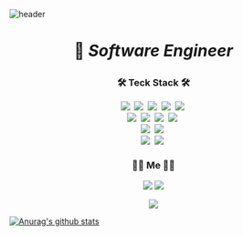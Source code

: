 ![header](https://capsule-render.vercel.app/api?type=soft&color=auto&height=150&section=header&text=SeohuiPark&fontSize=70&animation=twinkling)
#### <h1 align="center"> 🌟 _Software Engineer_ </p>
	
<h3 align="center">🛠 Teck Stack 🛠</p>

<p align="center">
	<img src="https://img.shields.io/badge/Kotlin-0095D5?style=flat-square&logo=Kotlin&logoColor=white"/></a>&nbsp
	<img src="https://img.shields.io/badge/Java-007396?style=flat-square&logo=Java&logoColor=white"/></a>&nbsp
	<img src="https://img.shields.io/badge/Javascript-F7DF1E?style=flat-square&logo=javascript&logoColor=white"/></a>&nbsp 
	<img src="https://img.shields.io/badge/C-A8B9CC?style=flat-square&logo=C&logoColor=white"/></a>&nbsp
	<img src="https://img.shields.io/badge/C++-00599C?style=flat-square&logo=C%2B%2B&logoColor=white"/></a>&nbsp
	<br>
	<img src="https://img.shields.io/badge/MySQL-4479A1?style=flat-square&logo=MySql&logoColor=white"/></a>&nbsp
	<img src="https://img.shields.io/badge/MsSQL-CC2927?style=flat-square&logo=Microsoft-SQL-Server&logoColor=white"/></a>&nbsp
	<img src="https://img.shields.io/badge/Oracle-F80000?style=flat-square&logo=Oracle&logoColor=white"/></a>&nbsp
	<img src="https://img.shields.io/badge/DynamoDB-4053D6?style=flat-square&logo=Amazon-DynamoDB&logoColor=white"/></a>&nbsp
	<br>
	<img src="https://img.shields.io/badge/SpringBoot-6DB33F?style=flat-square&logo=Spring&logoColor=white"/></a>&nbsp
	<img src="https://img.shields.io/badge/React-61DAFB?style=flat-square&logo=React&logoColor=white"/></a>&nbsp
	<br>
	<img src="https://img.shields.io/badge/AWS-232F3E?style=flat-square&logo=amazon-aws&logoColor=white"/></a>&nbsp 
	<img src="https://img.shields.io/badge/Elasticsearch-005571?style=flat-square&logo=elasticsearch&logoColor=white"/></a>&nbsp 
</p>

<h3 align="center">🧙🏻 Me 🧙🏻</h3>

<p align="center">
	<a href="mailto:parkseohuinim@gmail.com"><img src="https://img.shields.io/badge/Gmail-d14836?style=flat-square&logo=Gmail&logoColor=white&link=parkseohuinim@gmail.com"/></a>
	<a href="https://shplab.tistory.com"><img src="http://img.shields.io/badge/-Tech%20Blog-655ced?style=flat-square&logo=Blogger&link=https://shplab.tistory.com"/></a>
</p>
	
<p align="center">
  <a href="https://hits.seeyoufarm.com"><img src="https://hits.seeyoufarm.com/api/count/incr/badge.svg?url=https%3A%2F%2Fgithub.com%2Fparkseohuinim&count_bg=%23ED6DA3&title_bg=%2386757E&icon=github.svg&icon_color=%23E1DEDE&title=hits&edge_flat=false"/></a>
</p>

[![Anurag's github stats](https://github-readme-stats.vercel.app/api?username=parkseohuinim)](https://github.com/anuraghazra/github-readme-stats)
